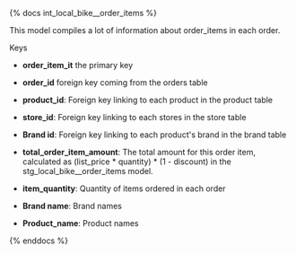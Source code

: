 {% docs int_local_bike__order_items %}

This model compiles a lot of information about order_items in each order.

Keys
- **order_item_it** the primary key
- **order_id** foreign key coming from the orders table
- **product_id**: Foreign key linking to each product in the product table
- **store_id**: Foreign key linking to each stores in the store table
- **Brand id**: Foreign key linking to each product's brand in the brand table

- **total_order_item_amount**: The total amount for this order item, calculated as (list_price * quantity) * (1 - discount) in the stg_local_bike__order_items model.
- **item_quantity**: Quantity of items ordered in each order
- **Brand name**: Brand names
- **Product_name**: Product names



{% enddocs %}
